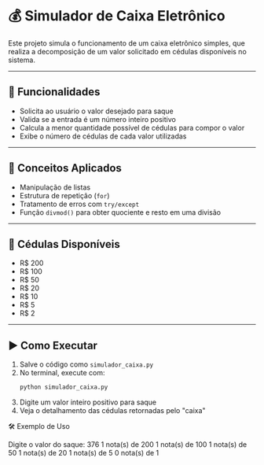 # 💰 Simulador de Caixa Eletrônico

Este projeto simula o funcionamento de um caixa eletrônico simples, que realiza a decomposição de um valor solicitado em cédulas disponíveis no sistema.

---

## 🧾 Funcionalidades

- Solicita ao usuário o valor desejado para saque
- Valida se a entrada é um número inteiro positivo
- Calcula a menor quantidade possível de cédulas para compor o valor
- Exibe o número de cédulas de cada valor utilizadas

---

## 🧠 Conceitos Aplicados

- Manipulação de listas
- Estrutura de repetição (`for`)
- Tratamento de erros com `try/except`
- Função `divmod()` para obter quociente e resto em uma divisão

---

## 🏦 Cédulas Disponíveis

- R$ 200
- R$ 100
- R$ 50
- R$ 20
- R$ 10
- R$ 5
- R$ 2

---

## ▶️ Como Executar

1. Salve o código como `simulador_caixa.py`
2. No terminal, execute com:
   ```bash
   python simulador_caixa.py
3. Digite um valor inteiro positivo para saque
4. Veja o detalhamento das cédulas retornadas pelo "caixa"

🛠️ Exemplo de Uso

Digite o valor do saque: 376
1 nota(s) de 200
1 nota(s) de 100
1 nota(s) de 50
1 nota(s) de 20
1 nota(s) de 5
0 nota(s) de 1